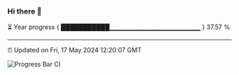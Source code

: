 ### Hi there 👋

⏳ Year progress { ███████████▁▁▁▁▁▁▁▁▁▁▁▁▁▁▁▁▁▁▁ } 37.57 %

---

⏰ Updated on Fri, 17 May 2024 12:20:07 GMT

![Progress Bar CI](https://github.com/liununu/liununu/workflows/Progress%20Bar%20CI/badge.svg)
